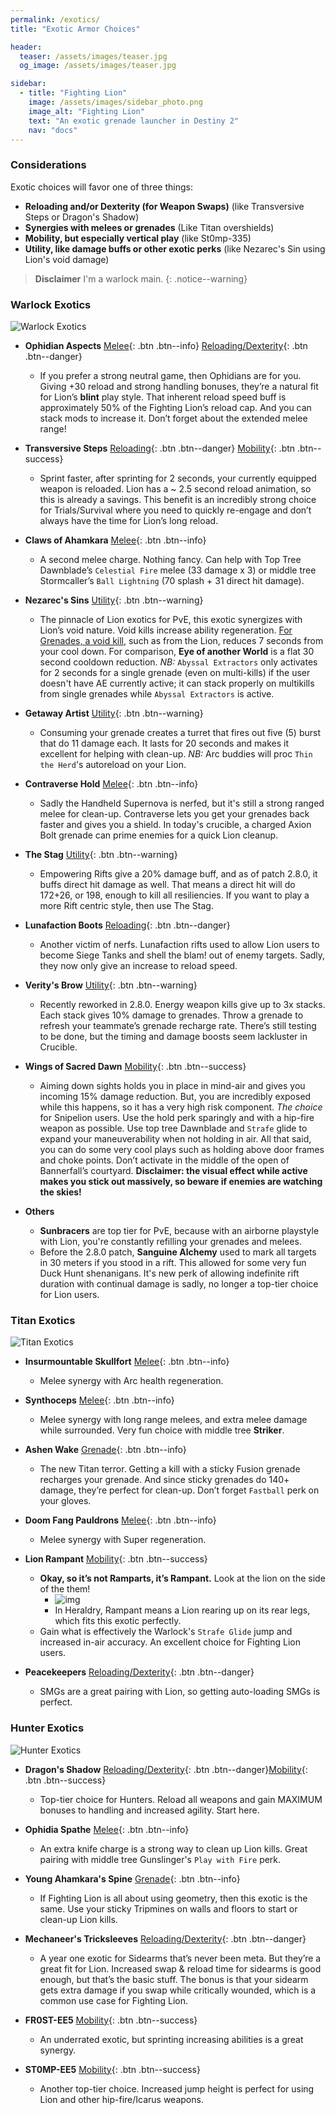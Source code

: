 ```yaml
---
permalink: /exotics/
title: "Exotic Armor Choices"

header:
  teaser: /assets/images/teaser.jpg
  og_image: /assets/images/teaser.jpg

sidebar:
  - title: "Fighting Lion"
    image: /assets/images/sidebar_photo.png
    image_alt: "Fighting Lion"
    text: "An exotic grenade launcher in Destiny 2"
    nav: "docs"
---
```


### Considerations

Exotic choices will favor one of three things:
- **Reloading and/or Dexterity (for Weapon Swaps)** (like Transversive Steps or Dragon's Shadow)
- **Synergies with melees or grenades** (Like Titan overshields)
- **Mobility, but especially vertical play** (like St0mp-335)
- **Utility, like damage buffs or other exotic perks** (like Nezarec's Sin using Lion's void damage)

> **Disclaimer** I'm a warlock main.
{: .notice--warning}

### Warlock Exotics

![Warlock Exotics](/assets/images/exotic/warlock.png)

- **Ophidian Aspects**
[Melee](#warlock-exotics){: .btn .btn--info} [Reloading/Dexterity](#warlock-exotics){: .btn .btn--danger}

	- If you prefer a strong neutral game, then Ophidians are for you. Giving +30 reload and strong handling bonuses, they’re a natural fit for Lion’s **blint** play style. That inherent reload speed buff is approximately 50% of the Fighting Lion’s reload cap. And you can stack mods to increase it. Don’t forget about the extended melee range!

- **Transversive Steps**
[Reloading](#warlock-exotics){: .btn .btn--danger} [Mobility](#warlock-exotics){: .btn .btn--success}

	- Sprint faster, after sprinting for 2 seconds, your currently equipped weapon is reloaded. Lion has a ~ 2.5 second reload animation, so this is already a savings. This benefit is an incredibly strong choice for Trials/Survival where you need to quickly re-engage and don’t always have the time for Lion’s long reload.

- **Claws of Ahamkara**
[Melee](#warlock-exotics){: .btn .btn--info}

	- A second melee charge. Nothing fancy. Can help with Top Tree Dawnblade’s `Celestial Fire` melee (33 damage x 3) or middle tree Stormcaller’s `Ball Lightning` (70 splash + 31 direct hit damage).

- **Nezarec's Sins**
[Utility](#warlock-exotics){: .btn .btn--warning}

	- The pinnacle of Lion exotics for PvE, this exotic synergizes with Lion’s void nature. Void kills increase ability regeneration. [For Grenades, a void kill,]( https://www.reddit.com/r/CruciblePlaybook/comments/9hd3re/best_void_energy_weapons_for_nezarec_sins_voidlock/) such as from the Lion, reduces 7 seconds from your cool down. For comparison, **Eye of another World** is a flat 30 second cooldown reduction. _NB:_ `Abyssal Extractors` only activates for 2 seconds for a single grenade (even on multi-kills) if the user doesn't have AE currently active; it can stack properly on multikills from single grenades while `Abyssal Extractors` is active.

- **Getaway Artist**
[Utility](#warlock-exotics){: .btn .btn--warning}

	- Consuming your grenade creates a turret that fires out five (5) burst that do 11 damage each. It lasts for 20 seconds and makes it excellent for helping with clean-up. _NB:_ Arc buddies will proc `Thin the Herd`'s  autoreload on your Lion.

- **Contraverse Hold**
[Melee](#titan-exotics){: .btn .btn--info}

	- Sadly the Handheld Supernova is nerfed, but it's still a strong ranged melee for clean-up. Contraverse lets you get your grenades back faster and gives you a shield. In today's crucible, a charged Axion Bolt grenade can prime enemies for a quick Lion cleanup.


- **The Stag**
[Utility](#warlock-exotics){: .btn .btn--warning}

	- Empowering Rifts give a 20% damage buff, and as of patch 2.8.0, it buffs direct hit damage as well. That means a direct hit will do 172+26, or 198, enough to kill all resiliencies. If you want to play a more Rift centric style, then use The Stag.

- **Lunafaction Boots**
[Reloading](#warlock-exotics){: .btn .btn--danger}

	- Another victim of nerfs. Lunafaction rifts used to allow Lion users to become Siege Tanks and shell the blam! out of enemy targets. Sadly, they now only give an increase to reload speed.

- **Verity's Brow**
[Utility](#warlock-exotics){: .btn .btn--warning}

	- Recently reworked in 2.8.0. Energy weapon kills give up to 3x stacks. Each stack gives 10% damage to grenades. Throw a grenade to refresh your teammate’s grenade recharge rate. There’s still testing to be done, but the timing and damage boosts seem lackluster in Crucible.

- **Wings of Sacred Dawn**
[Mobility](#warlock-exotics){: .btn .btn--success}

	- Aiming down sights holds you in place in mind-air and gives you incoming 15% damage reduction. But, you are incredibly exposed while this happens, so it has a very high risk component. _The choice_ for Snipelion users. Use the hold perk sparingly and with a hip-fire weapon as possible. Use top tree Dawnblade and `Strafe` glide to expand your maneuverability when not holding in air. All that said, you can do some very cool plays such as holding above door frames and choke points. Don’t activate in the middle of the open of Bannerfall’s courtyard.
	**Disclaimer: the visual effect while active makes you stick out massively, so beware if enemies are watching the skies!**

- **Others**

  - **Sunbracers** are top tier for PvE, because with an airborne playstyle with Lion, you're constantly refilling your grenades and melees.
  - Before the 2.8.0 patch, **Sanguine Alchemy** used to mark all targets in 30 meters if you stood in a rift. This allowed for some very fun Duck Hunt shenanigans. It's new perk of allowing indefinite rift duration with continual damage is sadly, no longer a top-tier choice for Lion users.

### Titan Exotics

![Titan Exotics](/assets/images/exotic/titan.png)

- **Insurmountable Skullfort**
[Melee](#titan-exotics){: .btn .btn--info}

	- Melee synergy with Arc health regeneration.

- **Synthoceps**
[Melee](#titan-exotics){: .btn .btn--info}

	- Melee synergy with long range melees, and extra melee damage while surrounded. Very fun choice with middle tree **Striker**.

- **Ashen Wake**
[Grenade](#titan-exotics){: .btn .btn--info}

	- The new Titan terror. Getting a kill with a sticky Fusion grenade recharges your grenade. And since sticky grenades do 140+ damage, they’re perfect for clean-up.  Don’t forget `Fastball` perk on your gloves.

- **Doom Fang Pauldrons**
[Melee](#titan-exotics){: .btn .btn--info}

	- Melee synergy with Super regeneration.

- **Lion Rampant**
[Mobility](#titan-exotics){: .btn .btn--success}

	- **Okay, so it’s not Ramparts, it’s Rampant.** Look at the lion on the side of the them!
		- ![img](https://cdna.artstation.com/p/assets/images/images/010/474/394/large/patrick-bloom-pb-titan-exotic-legs.jpg?)
		- In Heraldry, Rampant means a Lion rearing up on its rear legs, which fits this exotic perfectly.
	- Gain what is effectively the Warlock's `Strafe Glide` jump and increased in-air accuracy. An excellent choice for Fighting Lion users.

- **Peacekeepers**
[Reloading/Dexterity](#titan-exotics){: .btn .btn--danger}

	- SMGs are a great pairing with Lion, so getting auto-loading SMGs is perfect.

### Hunter Exotics

![Hunter Exotics](/assets/images/exotic/hunter.png)

- **Dragon's Shadow**
[Reloading/Dexterity](#hunter-exotics){: .btn .btn--danger}[Mobility](#hunter-exotics){: .btn .btn--success}

	- Top-tier choice for Hunters. Reload all weapons and gain MAXIMUM bonuses to handling and increased agility. Start here.

- **Ophidia Spathe**
[Melee](#hunter-exotics){: .btn .btn--info}

	-  An extra knife charge is a strong way to clean up Lion kills. Great pairing with middle tree Gunslinger's `Play with Fire` perk.

- **Young Ahamkara's Spine**
[Grenade](#hunter-exotics){: .btn .btn--info}

	-  If Fighting Lion is all about using geometry, then this exotic is the same. Use your sticky Tripmines on walls and floors to start or clean-up Lion kills.

- **Mechaneer's Tricksleeves**
[Reloading/Dexterity](#hunter-exotics){: .btn .btn--danger}

	-  A year one exotic for Sidearms that’s never been meta. But they’re a great fit for Lion. Increased swap & reload time for sidearms is good enough, but that’s the basic stuff. The bonus is that your sidearm gets extra damage if you swap while critically wounded, which is a common use case for Fighting Lion.

- **FR0ST-EE5**
[Mobility](#hunter-exotics){: .btn .btn--success}

	-  An underrated exotic, but sprinting increasing abilities is a great synergy.

- **ST0MP-EE5**
[Mobility](#hunter-exotics){: .btn .btn--success}

	-  Another top-tier choice. Increased jump height is perfect for using Lion and other hip-fire/Icarus weapons.
